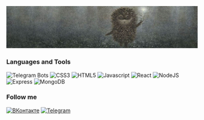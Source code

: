 ![Header](assets/edgeslime.jpg)

<!-- **caH40/caH40** is a ✨ _special_ ✨ repository because its `README.md` (this file) appears on your GitHub profile.

Here are some ideas to get you started:

- 🔭 I’m currently working on ...
- 🌱 I’m currently learning ...
- 👯 I’m looking to collaborate on ...
- 🤔 I’m looking for help with ...
- 💬 Ask me about ...
- 📫 How to reach me: ...
- 😄 Pronouns: ...
- ⚡ Fun fact: ... -->

### Languages and Tools

![Telegram Bots](https://img.shields.io/badge/TelegramBot-2ab6fc?logo=telegram)
![CSS3](https://img.shields.io/badge/CSS3-1572B6?logo=css3)
![HTML5](https://img.shields.io/badge/HTML5-6b1700?logo=html5)
![Javascript](https://img.shields.io/badge/Javascript-a7950d?style=flat&logo=javascript)
![React](https://img.shields.io/badge/React-025985?style=flat&logo=React)
![NodeJS](https://img.shields.io/badge/NodeJs-5B4638?logo=node.js)
![Express](https://img.shields.io/badge/Express-173B3F?style=flat&logo=express)
![MongoDB](https://img.shields.io/badge/MongoDB-cdffe8?logo=MongoDB)

### Follow me

[![ВКонтакте](https://img.shields.io/badge/TelegramBot-0077FF?logo=vk)](https://vk.com/cah40yc)
[![Telegram](https://img.shields.io/badge/Telegram-2ab6fc?logo=telegram)](https://vk.com/cah40yc)
